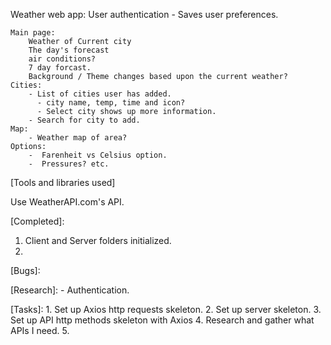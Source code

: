 Weather web app:
    User authentication
      - Saves user preferences.

    Main page:
        Weather of Current city
        The day's forecast
        air conditions?
        7 day forcast.
        Background / Theme changes based upon the current weather?
    Cities:
        - List of cities user has added.
          - city name, temp, time and icon?
          - Select city shows up more information.
        - Search for city to add.
    Map:
        - Weather map of area?
    Options:
        -  Farenheit vs Celsius option.
        -  Pressures? etc.

[Tools and libraries used]

Use WeatherAPI.com's API.



[Completed]:
   1. Client and Server folders initialized.
   2. 



[Bugs]:

[Research]:
    - Authentication.
    



[Tasks]:
    1. Set up Axios http requests skeleton.
    2. Set up server skeleton.
    3. Set up API http methods skeleton with Axios
    4. Research and gather what APIs I need.
    5. 

